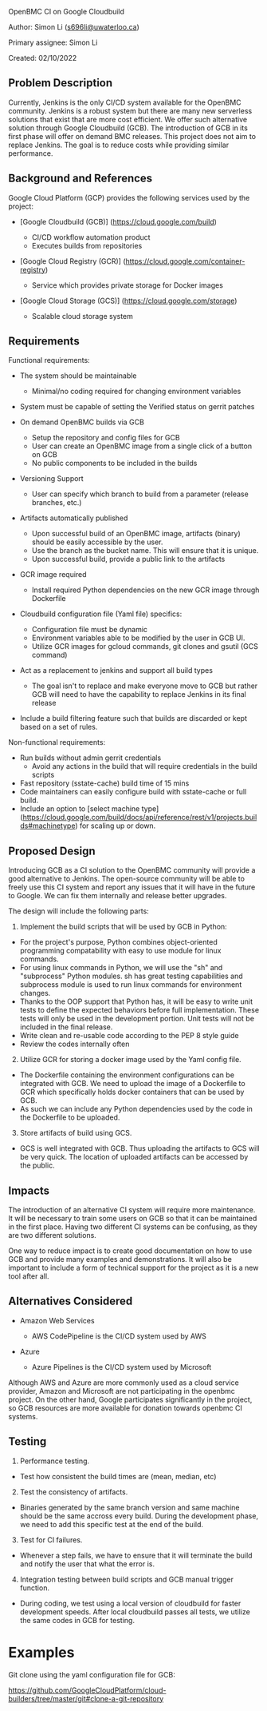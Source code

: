OpenBMC CI on Google Cloudbuild

Author:
  Simon Li (s696li@uwaterloo.ca)

Primary assignee:
  Simon Li

Created:
  02/10/2022

## Problem Description

Currently, Jenkins is the only CI/CD system available for the OpenBMC
community. Jenkins is a robust system but there are many new serverless
solutions that exist that are more cost efficient. We offer such alternative
solution through Google Cloudbuild (GCB). The introduction of GCB in its first
phase will offer on demand BMC releases. This project does not aim to replace
Jenkins. The goal is to reduce costs while providing similar performance.

## Background and References
Google Cloud Platform (GCP) provides the following services used by the project:

- [Google Cloudbuild (GCB)] (https://cloud.google.com/build)
  - CI/CD workflow automation product
  - Executes builds from repositories

- [Google Cloud Registry (GCR)] (https://cloud.google.com/container-registry)
  - Service which provides private storage for Docker images

- [Google Cloud Storage (GCS)] (https://cloud.google.com/storage)
  - Scalable cloud storage system

## Requirements

Functional requirements:

- The system should be maintainable
  - Minimal/no coding required for changing environment variables

- System must be capable of setting the Verified status on gerrit patches

- On demand OpenBMC builds via GCB
  - Setup the repository and config files for GCB
  - User can create an OpenBMC image from a single click of a button on GCB
  - No public components to be included in the builds

- Versioning Support
  - User can specify which branch to build from a parameter
  (release branches, etc.)

- Artifacts automatically published
  - Upon successful build of an OpenBMC image, artifacts (binary) should be
  easily accessible by the user.
  - Use the branch as the bucket name. This will ensure that it is unique.
  - Upon successful build, provide a public link to the artifacts

- GCR image required
  - Install required Python dependencies on the new GCR image through Dockerfile

- Cloudbuild configuration file (Yaml file) specifics:
  - Configuration file must be dynamic
  - Environment variables able to be modified by the user in GCB UI.
  - Utilize GCR images for gcloud commands, git clones and gsutil (GCS command)

- Act as a replacement to jenkins and support all build types
  - The goal isn't to replace and make everyone move to GCB but rather GCB will
   need to have the capability to replace Jenkins in its final release

- Include a build filtering feature such that builds are discarded or kept based
on a set of rules.


Non-functional requirements:
- Run builds without admin gerrit credentials
  - Avoid any actions in the build that will require credentials in the build
  scripts
- Fast repository (sstate-cache) build time of 15 mins
- Code maintainers can easily configure build with sstate-cache or full build.
- Include an option to [select machine type]
(https://cloud.google.com/build/docs/api/reference/rest/v1/projects.builds#machinetype) for scaling up or down.

## Proposed Design

Introducing GCB as a CI solution to the OpenBMC community will provide a good
alternative to Jenkins. The open-source community will be able to freely use
this CI system and report any issues that it will have in the future to Google.
We can fix them internally and release better upgrades.

The design will include the following parts:

1. Implement the build scripts that will be used by GCB in Python:
  - For the project's purpose, Python combines object-oriented programming
  compatability with easy to use module for linux commands.
  - For using linux commands in Python, we will use the "sh" and "subprocess"
  Python modules. sh has great testing capabilities and subprocess module is
  used to run linux commands for environment changes.
  - Thanks to the OOP support that Python has, it will be easy to write unit
  tests to define the expected behaviors before full implementation. These tests
  will only be used in the development portion. Unit tests will not be included
  in the final release.
  - Write clean and re-usable code according to the PEP 8 style guide
  - Review the codes internally often

2. Utilize GCR for storing a docker image used by the Yaml config file.
  - The Dockerfile containing the environment configurations can be integrated
  with GCB. We need to upload the image of a Dockerfile to GCR which
  specifically holds docker containers that can be used by GCB.
  - As such we can include any Python dependencies used by the code in the
  Dockerfile to be uploaded.

3. Store artifacts of build using GCS.
  - GCS is well integrated with GCB. Thus uploading the artifacts to GCS will
  be very quick. The location of uploaded artifacts can be accessed by the
  public.

## Impacts
The introduction of an alternative CI system will require more maintenance.
It will be necessary to train some users on GCB so that it can be maintained
in the first place. Having two different CI systems can be confusing, as they
are two different solutions.

One way to reduce impact is to create good documentation on how to use GCB and
provide many examples and demonstrations. It will also be important to include
a form of technical support for the project as it is a new tool after all.

## Alternatives Considered
- Amazon Web Services
  - AWS CodePipeline is the CI/CD system used by AWS

- Azure
  - Azure Pipelines is the CI/CD system used by Microsoft

Although AWS and Azure are more commonly used as a cloud service provider,
Amazon and Microsoft are not participating in the openbmc project. On the other
hand, Google participates significantly in the project, so GCB resources are
more available for donation towards openbmc CI systems.

## Testing
1. Performance testing.
  - Test how consistent the build times are (mean, median, etc)

2. Test the consistency of artifacts.
  - Binaries generated by the same branch version and same machine should be
  the same accross every build. During the development phase, we need to add
  this specific test at the end of the build.

3. Test for CI failures.
  - Whenever a step fails, we have to ensure that it will terminate the build
  and notify the user that what the error is.

4. Integration testing between build scripts and GCB manual trigger function.
  - During coding, we test using a local version of cloudbuild for faster
  development speeds. After local cloudbuild passes all tests, we utilize the
  same codes in GCB for testing.

# Examples

Git clone using the yaml configuration file for GCB:

https://github.com/GoogleCloudPlatform/cloud-builders/tree/master/git#clone-a-git-repository